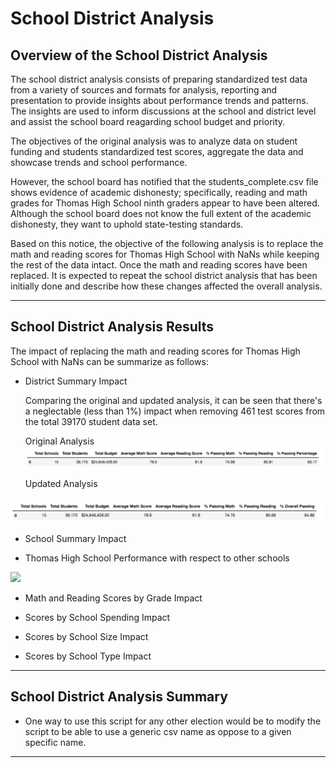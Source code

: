 # School District Analysis

## Overview of the School District Analysis

The school district analysis consists of preparing standardized test data from a variety of sources and formats for analysis, reporting and presentation to provide insights about performance trends and patterns. The insights are used to inform discussions at the school and district level and assist the school board reagarding school budget and priority. 

The objectives of the original analysis was to analyze data on student funding and students standardized test scores, aggregate the data and showcase trends and school performance.

However, the school board has notified that the students_complete.csv file shows evidence of academic dishonesty; specifically, reading and math grades for Thomas High School ninth graders appear to have been altered. Although the school board does not know the full extent of the academic dishonesty, they want to uphold state-testing standards. 

Based on this notice, the objective of the following analysis is to replace the math and reading scores for Thomas High School with NaNs while keeping the rest of the data intact. Once the math and reading scores have been replaced. It is expected to repeat the school district analysis that has been initially done and describe how these changes affected the overall analysis. 

---
## School District Analysis Results

The impact of replacing the math and reading scores for Thomas High School with NaNs can be summarize as follows:

* District Summary Impact

  Comparing the original and updated analysis, it can be seen that there's a neglectable (less than 1%) impact when removing 461 test scores from the    total 39170 student data set.  

  Original Analysis 
![](Images/School_District_Original_Analysis.png)

  Updated Analysis

![](Images/School_District_Updated_Analysis.png)


	
* School Summary Impact



* Thomas High School Performance with respect to other schools


![](Images/Total_Votes.png)

* Math and Reading Scores by Grade Impact



* Scores by School Spending Impact


* Scores by School Size Impact



* Scores by School Type Impact
 



---
## School District Analysis Summary

* One way to use this script for any other election would be to modify the script to be able to use a generic csv name as oppose to a given specific name.


---
